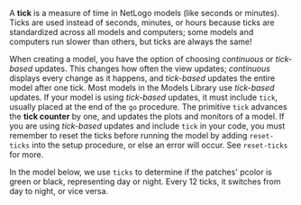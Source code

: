 A **tick** is a measure of time in NetLogo models (like seconds or minutes). Ticks are used instead of seconds, minutes, or hours because ticks are standardized across all models and computers; some models and computers run slower than others, but ticks are always the same! 

When creating a model, you have the option of choosing *continuous* or *tick-based* updates. This changes how often the view updates; *continuous* displays every change as it happens, and *tick-based* updates the entire model after one tick. Most models in the Models Library use *tick-based* updates. If your model is using *tick-based* updates, it must include `tick`, usually placed at the end of the `go` procedure. The primitive `tick` advances the **tick counter** by one, and updates the plots and monitors of a model. If you are using *tick-based* updates and include `tick` in your code, you must remember to reset the ticks before running the model by adding `reset-ticks` into the setup procedure, or else an error will occur. See `reset-ticks` for more. 



In the model below, we use `ticks` to determine if the patches' pcolor is green or black, representing day or night. Every 12 ticks, it switches from day to night, or vice versa. 